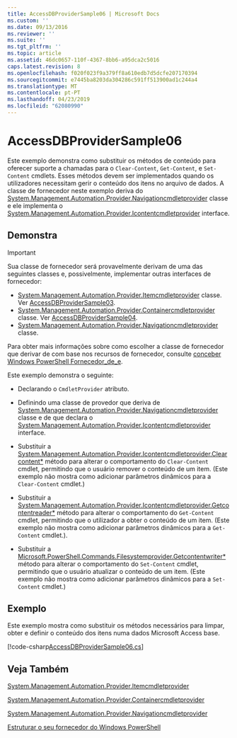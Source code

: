 ```yaml
---
title: AccessDBProviderSample06 | Microsoft Docs
ms.custom: ''
ms.date: 09/13/2016
ms.reviewer: ''
ms.suite: ''
ms.tgt_pltfrm: ''
ms.topic: article
ms.assetid: 46dc0657-110f-4367-8bb6-a95dca2c5016
caps.latest.revision: 8
ms.openlocfilehash: f020f023f9a379ff8a610edb7d5dcfe207170394
ms.sourcegitcommit: e7445ba8203da304286c591ff513900ad1c244a4
ms.translationtype: MT
ms.contentlocale: pt-PT
ms.lasthandoff: 04/23/2019
ms.locfileid: "62080990"
---
```

# <a name="accessdbprovidersample06"></a>AccessDBProviderSample06

Este exemplo demonstra como substituir os métodos de conteúdo para oferecer suporte a chamadas para o `Clear-Content`, `Get-Content`, e `Set-Content` cmdlets. Esses métodos devem ser implementados quando os utilizadores necessitam gerir o conteúdo dos itens no arquivo de dados. A classe de fornecedor neste exemplo deriva do [System.Management.Automation.Provider.Navigationcmdletprovider](/dotnet/api/System.Management.Automation.Provider.NavigationCmdletProvider) classe e ele implementa o [ System.Management.Automation.Provider.Icontentcmdletprovider](/dotnet/api/System.Management.Automation.Provider.IContentCmdletProvider) interface.

## <a name="demonstrates"></a>Demonstra

> [!IMPORTANT]
> Sua classe de fornecedor será provavelmente derivam de uma das seguintes classes e, possivelmente, implementar outras interfaces de fornecedor:
>
> -   [System.Management.Automation.Provider.Itemcmdletprovider](/dotnet/api/System.Management.Automation.Provider.ItemCmdletProvider) classe. Ver [AccessDBProviderSample03](./accessdbprovidersample03.md).
> -   [System.Management.Automation.Provider.Containercmdletprovider](/dotnet/api/System.Management.Automation.Provider.ContainerCmdletProvider) classe. Ver [AccessDBProviderSample04](./accessdbprovidersample04.md).
> -   [System.Management.Automation.Provider.Navigationcmdletprovider](/dotnet/api/System.Management.Automation.Provider.NavigationCmdletProvider) classe.
>
> Para obter mais informações sobre como escolher a classe de fornecedor que derivar de com base nos recursos de fornecedor, consulte [conceber Windows PowerShell Fornecedor_de_e](./provider-types.md).

Este exemplo demonstra o seguinte:

- Declarando o `CmdletProvider` atributo.

- Definindo uma classe de provedor que deriva de [System.Management.Automation.Provider.Navigationcmdletprovider](/dotnet/api/System.Management.Automation.Provider.NavigationCmdletProvider) classe e de que declara o [ System.Management.Automation.Provider.Icontentcmdletprovider](/dotnet/api/System.Management.Automation.Provider.IContentCmdletProvider) interface.

- Substituir a [System.Management.Automation.Provider.Icontentcmdletprovider.Clearcontent*](/dotnet/api/System.Management.Automation.Provider.IContentCmdletProvider.ClearContent) método para alterar o comportamento do `Clear-Content` cmdlet, permitindo que o usuário remover o conteúdo de um item. (Este exemplo não mostra como adicionar parâmetros dinâmicos para a `Clear-Content` cmdlet.)

- Substituir a [System.Management.Automation.Provider.Icontentcmdletprovider.Getcontentreader*](/dotnet/api/System.Management.Automation.Provider.IContentCmdletProvider.GetContentReader) método para alterar o comportamento do `Get-Content` cmdlet, permitindo que o utilizador a obter o conteúdo de um item. (Este exemplo não mostra como adicionar parâmetros dinâmicos para a `Get-Content` cmdlet.).

- Substituir a [Microsoft.PowerShell.Commands.Filesystemprovider.Getcontentwriter*](/dotnet/api/Microsoft.PowerShell.Commands.FileSystemProvider.GetContentWriter) método para alterar o comportamento do `Set-Content` cmdlet, permitindo que o usuário atualizar o conteúdo de um item. (Este exemplo não mostra como adicionar parâmetros dinâmicos para a `Set-Content` cmdlet.)

## <a name="example"></a>Exemplo

Este exemplo mostra como substituir os métodos necessários para limpar, obter e definir o conteúdo dos itens numa dados Microsoft Access base.

[!code-csharp[AccessDBProviderSample06.cs](../../powershell-sdk-samples/SDK-2.0/csharp/AccessDBProviderSample06/AccessDBProviderSample06.cs#L11-L2399 "AccessDBProviderSample06.cs")]

## <a name="see-also"></a>Veja Também

[System.Management.Automation.Provider.Itemcmdletprovider](/dotnet/api/System.Management.Automation.Provider.ItemCmdletProvider)

[System.Management.Automation.Provider.Containercmdletprovider](/dotnet/api/System.Management.Automation.Provider.ContainerCmdletProvider)

[System.Management.Automation.Provider.Navigationcmdletprovider](/dotnet/api/System.Management.Automation.Provider.NavigationCmdletProvider)

[Estruturar o seu fornecedor do Windows PowerShell](./provider-types.md)